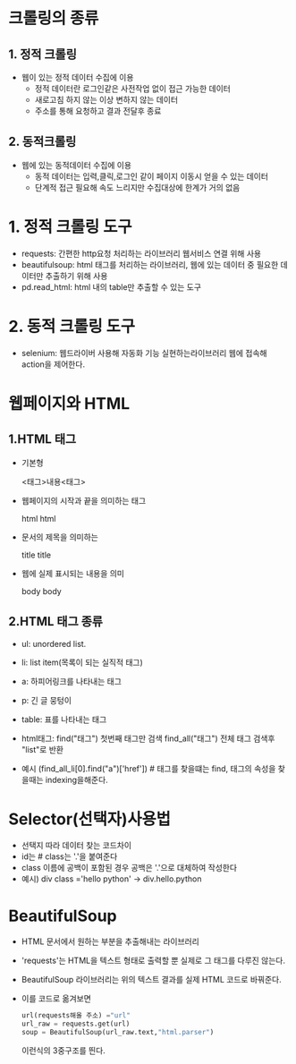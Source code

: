 # 크롤링의 종류
## 1. 정적 크롤링
- 웹이 있는 정적 데이터 수집에 이용
   - 정적 데이터란 로그인같은 사전작업 없이 접근 가능한 데이터
   - 새로고침 하지 않는 이상 변하지 않는 데이터
   - 주소를 통해 요청하고 결과 전달후 종료

## 2. 동적크롤링
- 웹에 있는 동적데이터 수집에 이용
   - 동적 데이터는 입력,클릭,로그인 같이 페이지 이동시 얻을 수 있는 데이터
   -  단계적 접근 필요해 속도 느리지만 수집대상에 한계가 거의 없음

# 1. 정적 크롤링 도구
- requests: 간편한 http요청 처리하는 라이브러리 웹서비스 연결 위해 사용
- beautifulsoup: html 태그를 처리하는 라이브러리, 웹에 있는 데이터 중 필요한 데이터만  추출하기 위해 사용
- pd.read_html: html 내의 table만 추출할 수 있는 도구

# 2. 동적 크롤링 도구
- selenium: 웹드라이버 사용해 자동화 기능 실현하는라이브러리 웹에 접속해 action을 제어한다.

# 웹페이지와 HTML
## 1.HTML 태그
- 기본형
  
  <태그>내용<태그>

- 웹페이지의 시작과 끝을 의미하는 태그

    html  html

- 문서의 제목을 의미하는

   title title

- 웹에 실제 표시되는 내용을 의미

  body body

## 2.HTML 태그 종류

- ul: unordered list.
- li: list item(목록이 되는 실직적 태그)
- a: 하피어링크를 나타내는 태그
- p: 긴 글 뭉텅이
- table: 표를 나타내는 태그
- html태그: find("태그") 첫번째 태그만 검색
   find_all("태그")  전체 태그 검색후 "list"로 반환

- 예시 (find_all_li[0].find("a")['href'])  # 태그를 찾을떄는 find, 태그의 속성을 찾을때는 indexing을해준다.

# Selector(선택자)사용법
- 선택지 따라 데이터 찾는 코드차이
- id는 # class는 '.'을 붙여준다
- class 이름에 공백이 포함된 경우 공백은 '.'으로 대체하여 작성한다 
- 예시) div class ='hello python' -> div.hello.python


# BeautifulSoup
- HTML 문서에서 원하는 부분을 추출해내는 라이브러리
- 'requests'는 HTML을 텍스트 형태로 출력할 뿐 실제로 그 태그를 다루진 않는다.
- BeautifulSoup 라이브러리는 위의 텍스트 결과를 실제 HTML 코드로 바꿔준다.
- 이를 코드로 옮겨보면
  
  ```python
  url(requests해올 주소) ="url"
  url_raw = requests.get(url)
  soup = BeautifulSoup(url_raw.text,"html.parser")
  ```
  이런식의 3중구조를 띈다.